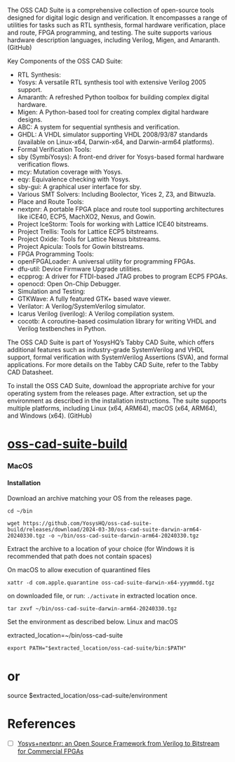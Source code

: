 The OSS CAD Suite is a comprehensive collection of open-source tools designed for digital logic design and verification. It encompasses a range of utilities for tasks such as RTL synthesis, formal hardware verification, place and route, FPGA programming, and testing. The suite supports various hardware description languages, including Verilog, Migen, and Amaranth. (GitHub)

Key Components of the OSS CAD Suite:

-	RTL Synthesis:
-	Yosys: A versatile RTL synthesis tool with extensive Verilog 2005 support.
-	Amaranth: A refreshed Python toolbox for building complex digital hardware.
-	Migen: A Python-based tool for creating complex digital hardware designs.
-	ABC: A system for sequential synthesis and verification.
-	GHDL: A VHDL simulator supporting VHDL 2008/93/87 standards (available on Linux-x64, Darwin-x64, and Darwin-arm64 platforms).
-	Formal Verification Tools:
-	sby (SymbiYosys): A front-end driver for Yosys-based formal hardware verification flows.
-	mcy: Mutation coverage with Yosys.
-	eqy: Equivalence checking with Yosys.
-	sby-gui: A graphical user interface for sby.
-	Various SMT Solvers: Including Boolector, Yices 2, Z3, and Bitwuzla.
-	Place and Route Tools:
-	nextpnr: A portable FPGA place and route tool supporting architectures like iCE40, ECP5, MachXO2, Nexus, and Gowin.
-	Project IceStorm: Tools for working with Lattice ICE40 bitstreams.
-	Project Trellis: Tools for Lattice ECP5 bitstreams.
-	Project Oxide: Tools for Lattice Nexus bitstreams.
-	Project Apicula: Tools for Gowin bitstreams.
-	FPGA Programming Tools:
-	openFPGALoader: A universal utility for programming FPGAs.
-	dfu-util: Device Firmware Upgrade utilities.
-	ecpprog: A driver for FTDI-based JTAG probes to program ECP5 FPGAs.
-	openocd: Open On-Chip Debugger.
-	Simulation and Testing:
-	GTKWave: A fully featured GTK+ based wave viewer.
-	Verilator: A Verilog/SystemVerilog simulator.
-	Icarus Verilog (iverilog): A Verilog compilation system.
-	cocotb: A coroutine-based cosimulation library for writing VHDL and Verilog testbenches in Python.

The OSS CAD Suite is part of YosysHQ’s Tabby CAD Suite, which offers additional features such as industry-grade SystemVerilog and VHDL support, formal verification with SystemVerilog Assertions (SVA), and formal applications. For more details on the Tabby CAD Suite, refer to the Tabby CAD Datasheet.

To install the OSS CAD Suite, download the appropriate archive for your operating system from the releases page. After extraction, set up the environment as described in the installation instructions. The suite supports multiple platforms, including Linux (x64, ARM64), macOS (x64, ARM64), and Windows (x64). (GitHub)

# [oss-cad-suite-build](https://github.com/YosysHQ/oss-cad-suite-build)



### MacOS


#### Installation

Download an archive matching your OS from the releases page.

```
cd ~/bin
```

```
wget https://github.com/YosysHQ/oss-cad-suite-build/releases/download/2024-03-30/oss-cad-suite-darwin-arm64-20240330.tgz -o ~/bin/oss-cad-suite-darwin-arm64-20240330.tgz
```

Extract the archive to a location of your choice (for Windows it is recommended that path does not contain spaces)


On macOS to allow execution of quarantined files 
```
xattr -d com.apple.quarantine oss-cad-suite-darwin-x64-yyymmdd.tgz
```
 on downloaded file, or run: `./activate` in extracted location once.

```
tar zxvf ~/bin/oss-cad-suite-darwin-arm64-20240330.tgz
```

Set the environment as described below.
Linux and macOS

extracted_location=~/bin/oss-cad-suite

```
export PATH="$extracted_location/oss-cad-suite/bin:$PATH"
```

# or

source $extracted_location/oss-cad-suite/environment

# References

- [ ] [Yosys+nextpnr: an Open Source Framework from Verilog to Bitstream for Commercial FPGAs](https://arxiv.org/pdf/1903.10407)
